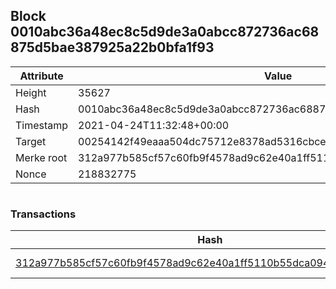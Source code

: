 ## Block 0010abc36a48ec8c5d9de3a0abcc872736ac68875d5bae387925a22b0bfa1f93

Attribute | Value
--- | ---
Height | 35627
Hash | 0010abc36a48ec8c5d9de3a0abcc872736ac68875d5bae387925a22b0bfa1f93
Timestamp | 2021-04-24T11:32:48+00:00
Target | 00254142f49eaaa504dc75712e8378ad5316cbcead634704b3734b6271167cc4
Merke root | 312a977b585cf57c60fb9f4578ad9c62e40a1ff5110b55dca09426b2c1e981c6
Nonce | 218832775

```

```

### Transactions

Hash | Amount
--- | ---
[312a977b585cf57c60fb9f4578ad9c62e40a1ff5110b55dca09426b2c1e981c6](312a977b585cf57c60fb9f4578ad9c62e40a1ff5110b55dca09426b2c1e981c6.md) | 10.00000000 SKEPTI 
